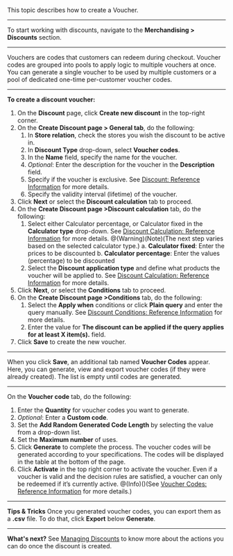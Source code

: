 This topic describes how to create a Voucher.
***
To start working with discounts, navigate to the **Merchandising > Discounts** section.
***
Vouchers are codes that customers can redeem during checkout. Voucher codes are grouped into pools to apply logic to multiple vouchers at once. You can generate a single voucher to be used by multiple customers or a pool of dedicated one-time per-customer voucher codes. 
***
**To create a discount voucher:**
1. On the **Discount** page, click **Create new discount** in the top-right corner.
2. On the **Create Discount page > General tab**, do the following:
    1. In **Store relation**, check the stores you wish the discount to be active in.
    2. In **Discount Type** drop-down, select **Voucher codes**.
   3. In the **Name** field, specify the name for the voucher.
    4. _Optional_: Enter the description for the voucher in the **Description** field.
    5. Specify if the voucher is exclusive. See [Discount: Reference Information](https://documentation.spryker.com/docs/en/discount-reference-information) for more details.
    6. Specify the validity interval (lifetime) of the voucher.
 3. Click **Next** or select the **Discount calculation** tab to proceed.
 4. On the **Create Discount page >Discount calculation** tab, do the following:
    1.  Select either Calculator percentage, or Calculator fixed in the **Calculator type** drop-down. See [Discount Calculation: Reference Information](https://documentation.spryker.com/docs/en/discount-calculation-reference-information) for more details.
    @(Warning)(Note)(The next step varies based on the selected calculator type.)
    a. **Calculator fixed**: Enter the prices to be discounted
    b.  **Calculator percentage**: Enter the values (percentage) to be discounted
    2. Select the **Discount application type** and define what products the voucher will be applied to. See [Discount Calculation: Reference Information](https://documentation.spryker.com/docs/en/discount-calculation-reference-information) for more details.
 5. Click **Next**, or select the **Conditions** tab to proceed.
 6. On the **Create Discount page >Conditions** tab, do the following:
    1. Select the **Apply when** conditions or click **Plain query** and enter the  query manually. See [Discount Conditions: Reference Information](https://documentation.spryker.com/docs/en/discount-conditions-reference-information) for more details.
    2. Enter the value for **The discount can be applied if the query applies for at least X item(s).** field.
7. Click **Save** to create the new voucher. 
***
When you click **Save**, an additional tab named **Voucher Codes** appear. Here, you can generate, view and export voucher codes (if they were already created). 
The list is empty until codes are generated.
***
On the **Voucher code** tab, do the following:
1. Enter the **Quantity** for voucher codes you want to generate.
2. _Optional_: Enter a **Custom code**.
3. Set the **Add Random Generated Code Length** by selecting the value from a drop-down list.
4. Set the **Maximum number** of uses.
5. Click **Generate** to complete the process.
    The voucher codes will be generated according to your specifications. The codes will be displayed in the table at the bottom of the page.
5. Click **Activate** in the top right corner to activate the voucher.
Even if a voucher is valid and the decision rules are satisfied, a voucher can only be redeemed if it’s currently active.
@(Info)()(See [Voucher Codes: Reference Information](https://documentation.spryker.com/docs/en/voucher-codes-reference-information) for more details.)
***
**Tips & Tricks**
Once you generated voucher codes, you can export them as a **.csv** file.
To do that, click **Export** below **Generate**.
***
**What's next?**
See [Managing Discounts](https://documentation.spryker.com/docs/en/managing-discounts) to know more about the actions you can do once the discount is created. 
